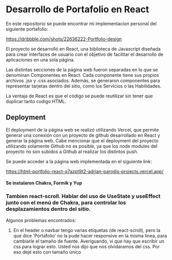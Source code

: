 # Desarrollo de Portafolio en React 

En este repositorio se puede encontrar mi implementacion personal del siguiente portafolio:

https://dribbble.com/shots/22636222-Portfolio-design

El proyecto se desarrolló en React, una biblioteca de Javascript diseñada para crear interfaces de usuario con el objetivo de facilitar el desarrollo de aplicaciones en una sola página.

Las distintas secciones de la página web fueron separadas en lo que se denominan Componentes en React. Cada componente tiene sus propios archivos .jsx y .css asociados. Además, se generaron  componentes para representar tarjetas dentro del sitio, como los Servicios o las Habilidades. 

La ventaja de React es que el código se puede reutilizar sin tener que duplicar tanto codigo HTML. 

## Deployment
El deployment de la página web se realizó utilizando Vercel, que permite generar una conexión con un proyecto de github desarrollado en React y generar la página web. Cabe mencionar que el deployment del proyecto utilizando solamente Github no es posible, ya que los node modules del proyecto no son subidos a Github al realizar los distintos push.

Se puede acceder a la página web implementada en el siguiente link:

https://html-portfolio-react-q7azpt9t2-adrian-parodis-projects.vercel.app/


#### Se instalaron Chakra, Formik y Yup
### Tambien react-scroll. Hablar del uso de UseState y useEffect junto con el menú de Chakra, para controlar los desplazamientos dentro del sitio.


Algunos problemas encontrados:
1) En el header o navbar tengo varias etiquetas <Link> (de react-scroll), pero la que dice 'Portafolio' no la pude hacer responsive en la misma linea, para cambiarle el tamaño de fuente. Averiguando, vi que hay que escribir un css para lograr esto. Usted nos dijo que nos olvidaramos del css. Por eso dejé esto con tamaño único